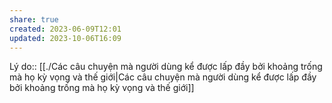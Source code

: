 ```yaml
---
share: true
created: 2023-06-09T12:01
updated: 2023-10-06T16:09
---
```

Lý do:: [[./Các câu chuyện mà người dùng kể được lấp đầy bởi khoảng trống mà họ kỳ vọng và thế giới|Các câu chuyện mà người dùng kể được lấp đầy bởi khoảng trống mà họ kỳ vọng và thế giới]]
